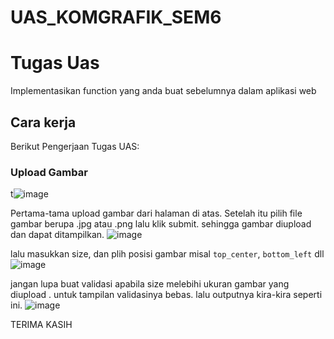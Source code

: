 # UAS_KOMGRAFIK_SEM6
# Tugas Uas

Implementasikan function yang anda buat sebelumnya dalam aplikasi web

## Cara kerja
Berikut Pengerjaan Tugas UAS:

### Upload Gambar
t![image](https://github.com/HanggoroPanji/UAS_KOMGRAFIK_SEM6/assets/138770656/ddd9048d-f82b-47f3-aab0-04ddff181495)


Pertama-tama upload gambar dari halaman di atas.
Setelah itu pilih file gambar berupa .jpg atau .png lalu klik submit. sehingga gambar diupload dan dapat ditampilkan.
![image](https://github.com/HanggoroPanji/UAS_KOMGRAFIK_SEM6/assets/138770656/1d9b60bf-3e16-432c-b4a6-b2c1cf390c0b)


lalu masukkan size, dan plih posisi gambar misal `top_center`, `bottom_left` dll
![image](https://github.com/HanggoroPanji/UAS_KOMGRAFIK_SEM6/assets/138770656/e29e0126-ff8c-4b12-a72c-26695c14207b)


 jangan lupa buat validasi apabila size melebihi ukuran gambar yang diupload . untuk tampilan validasinya bebas.
 lalu outputnya kira-kira seperti ini.
![image](https://github.com/HanggoroPanji/UAS_KOMGRAFIK_SEM6/assets/138770656/651f1356-4f37-4005-88de-b3c911df1fc6)




TERIMA KASIH
